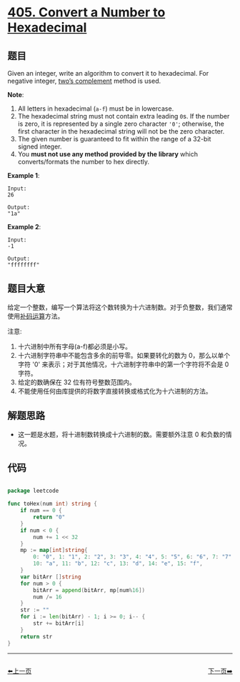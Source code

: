 # [405. Convert a Number to Hexadecimal](https://leetcode.com/problems/convert-a-number-to-hexadecimal/)


## 题目

Given an integer, write an algorithm to convert it to hexadecimal. For negative integer, [two’s complement](https://en.wikipedia.org/wiki/Two%27s_complement) method is used.

**Note**:

1. All letters in hexadecimal (`a-f`) must be in lowercase.
2. The hexadecimal string must not contain extra leading `0`s. If the number is zero, it is represented by a single zero character `'0'`; otherwise, the first character in the hexadecimal string will not be the zero character.
3. The given number is guaranteed to fit within the range of a 32-bit signed integer.
4. You **must not use any method provided by the library** which converts/formats the number to hex directly.

**Example 1**:

    Input:
    26
    
    Output:
    "1a"

**Example 2**:

    Input:
    -1
    
    Output:
    "ffffffff"


## 题目大意

给定一个整数，编写一个算法将这个数转换为十六进制数。对于负整数，我们通常使用[补码运算](https://baike.baidu.com/item/%E8%A1%A5%E7%A0%81/6854613?fr=aladdin)方法。

注意:

1. 十六进制中所有字母(a-f)都必须是小写。
2. 十六进制字符串中不能包含多余的前导零。如果要转化的数为 0，那么以单个字符 '0' 来表示；对于其他情况，十六进制字符串中的第一个字符将不会是 0 字符。 
3. 给定的数确保在 32 位有符号整数范围内。
4. 不能使用任何由库提供的将数字直接转换或格式化为十六进制的方法。



## 解题思路

- 这一题是水题，将十进制数转换成十六进制的数。需要额外注意 0 和负数的情况。



## 代码

```go

package leetcode

func toHex(num int) string {
	if num == 0 {
		return "0"
	}
	if num < 0 {
		num += 1 << 32
	}
	mp := map[int]string{
		0: "0", 1: "1", 2: "2", 3: "3", 4: "4", 5: "5", 6: "6", 7: "7", 8: "8", 9: "9",
		10: "a", 11: "b", 12: "c", 13: "d", 14: "e", 15: "f",
	}
	var bitArr []string
	for num > 0 {
		bitArr = append(bitArr, mp[num%16])
		num /= 16
	}
	str := ""
	for i := len(bitArr) - 1; i >= 0; i-- {
		str += bitArr[i]
	}
	return str
}

```


----------------------------------------------
<div style="display: flex;justify-content: space-between;align-items: center;">
<p><a href="https://books.halfrost.com/leetcode/ChapterFour/0404.Sum-of-Left-Leaves/">⬅️上一页</a></p>
<p><a href="https://books.halfrost.com/leetcode/ChapterFour/0409.Longest-Palindrome/">下一页➡️</a></p>
</div>
